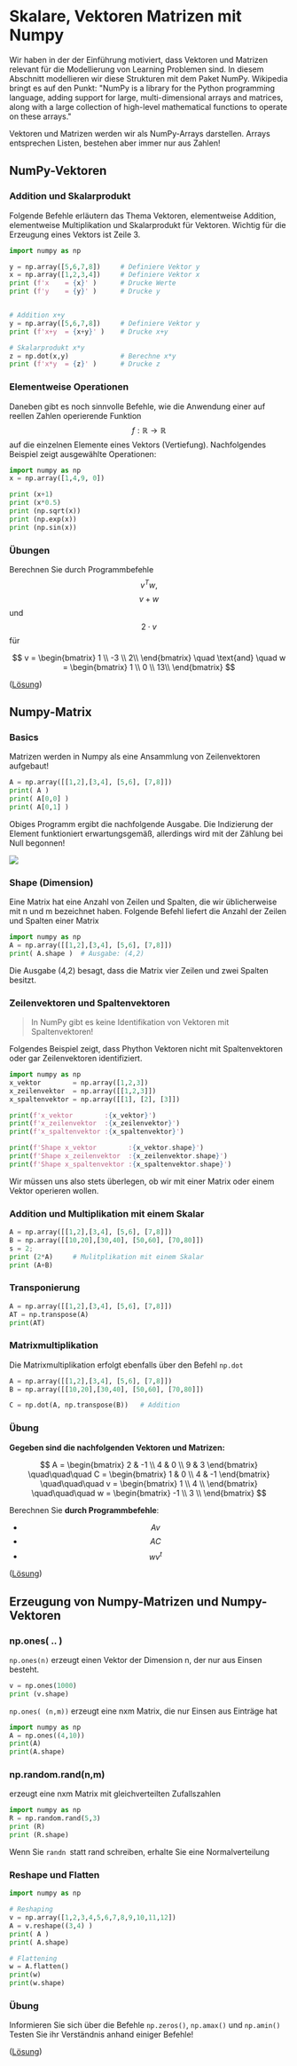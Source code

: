 # Skalare, Vektoren Matrizen mit Numpy

Wir haben in der der Einführung motiviert, dass Vektoren und Matrizen relevant für die Modellierung von Learning Problemen sind. In diesem Abschnitt modellieren wir diese Strukturen mit dem Paket NumPy. Wikipedia bringt es auf den Punkt: "NumPy is a library for the Python programming language, adding support for large, multi-dimensional arrays and matrices, along with a large collection of high-level mathematical functions to operate on these arrays."

Vektoren und Matrizen werden wir als NumPy-Arrays darstellen. Arrays entsprechen Listen, bestehen aber immer nur aus Zahlen!

## NumPy-Vektoren

### Addition und Skalarprodukt

Folgende Befehle erläutern das Thema Vektoren, elementweise Addition, elementweise Multiplikation und Skalarprodukt für Vektoren. Wichtig für die Erzeugung eines Vektors ist Zeile 3.

```python
import numpy as np

y = np.array([5,6,7,8])     # Definiere Vektor y
x = np.array([1,2,3,4])     # Definiere Vektor x
print (f'x    = {x}' )      # Drucke Werte
print (f'y    = {y}' )      # Drucke y


# Addition x+y
y = np.array([5,6,7,8])     # Definiere Vektor y
print (f'x+y  = {x+y}' )    # Drucke x+y

# Skalarprodukt x*y
z = np.dot(x,y)             # Berechne x*y
print (f'x*y  = {z}' )      # Drucke z
```

### Elementweise Operationen

Daneben gibt es noch sinnvolle Befehle, wie die Anwendung einer auf reellen Zahlen operierende Funktion $$f :\mathbb{R} \rightarrow \mathbb{R}$$ auf die einzelnen Elemente eines Vektors (Vertiefung). Nachfolgendes Beispiel zeigt ausgewählte Operationen:

```python
import numpy as np
x = np.array([1,4,9, 0])

print (x+1)
print (x*0.5)
print (np.sqrt(x))
print (np.exp(x))
print (np.sin(x))
```

### Übungen

Berechnen Sie durch Programmbefehle$$v^Tw,$$ $$v+w$$ und $$2 \cdot v$$ für

$$
v = \begin{bmatrix} 1 \\ -3 \\ 2\\ \end{bmatrix} \quad \text{and} \quad w = \begin{bmatrix} 1 \\ 0 \\ 13\\ \end{bmatrix}
$$

([Lösung](https://the-technology-lab.gitbook.io/bw-610-dsml/analytics-und-datascience/loesungen-und-vertiefungen#uebung-zu-vektoren))

## Numpy-Matrix

### Basics

Matrizen werden in Numpy als eine Ansammlung von Zeilenvektoren aufgebaut!

```python
A = np.array([[1,2],[3,4], [5,6], [7,8]])
print( A )
print( A[0,0] )
print( A[0,1] )
```

Obiges Programm ergibt die nachfolgende Ausgabe. Die Indizierung der Element funktioniert erwartungsgemäß, allerdings wird mit der Zählung bei Null begonnen!

![](<2_skalare-vektoren-matrizen-mit-numpy.assets/image (5) (1) (1) (1).png>)

### Shape (Dimension)

Eine Matrix hat eine Anzahl von Zeilen und Spalten, die wir üblicherweise mit n und m bezeichnet haben. Folgende Befehl liefert die Anzahl der Zeilen und Spalten einer Matrix

```python
import numpy as np
A = np.array([[1,2],[3,4], [5,6], [7,8]])
print( A.shape )  # Ausgabe: (4,2)
```

Die Ausgabe (4,2) besagt, dass die Matrix vier Zeilen und zwei Spalten besitzt.

### Zeilenvektoren und Spaltenvektoren

> In NumPy gibt es keine Identifikation von Vektoren mit Spaltenvektoren!

Folgendes Beispiel zeigt, dass Phython Vektoren nicht mit Spaltenvektoren oder gar Zeilenvektoren identifiziert.

```python
import numpy as np
x_vektor        = np.array([1,2,3])   
x_zeilenvektor  = np.array([[1,2,3]]) 
x_spaltenvektor = np.array([[1], [2], [3]])

print(f'x_vektor        :{x_vektor}')
print(f'x_zeilenvektor  :{x_zeilenvektor}')
print(f'x_spaltenvektor :{x_spaltenvektor}')

print(f'Shape x_vektor        :{x_vektor.shape}')
print(f'Shape x_zeilenvektor  :{x_zeilenvektor.shape}')
print(f'Shape x_spaltenvektor :{x_spaltenvektor.shape}')
```

Wir müssen uns also stets überlegen, ob wir mit einer Matrix oder einem Vektor operieren wollen.

### Addition und Multiplikation mit einem Skalar

```python
A = np.array([[1,2],[3,4], [5,6], [7,8]])
B = np.array([[10,20],[30,40], [50,60], [70,80]])
s = 2;
print (2*A)     # Mulitplikation mit einem Skalar
print (A+B)
```

### Transponierung

```python
A = np.array([[1,2],[3,4], [5,6], [7,8]])
AT = np.transpose(A)
print(AT)
```

### Matrixmultiplikation

Die Matrixmultiplikation erfolgt ebenfalls über den Befehl `np.dot`

```python
A = np.array([[1,2],[3,4], [5,6], [7,8]])
B = np.array([[10,20],[30,40], [50,60], [70,80]])

C = np.dot(A, np.transpose(B))   # Addition
```

### Übung

**Gegeben sind die nachfolgenden Vektoren und Matrizen:**

$$
A = \begin{bmatrix} 2 & -1 \\ 4 & 0 \\ 9 & 3 \end{bmatrix} \quad\quad\quad C = \begin{bmatrix} 1 & 0 \\ 4 & -1 \end{bmatrix} \quad\quad\quad v = \begin{bmatrix} 1 \\ 4 \\ \end{bmatrix} \quad\quad\quad w = \begin{bmatrix} -1 \\ 3 \\ \end{bmatrix}
$$

Berechnen Sie **durch Programmbefehle**:

* $$Av$$
* $$AC$$
* $$wv^t$$

([Lösung](https://the-technology-lab.gitbook.io/bw-610-dsml/analytics-und-datascience/loesungen-und-vertiefungen#uebung-zu-matrix))

## Erzeugung von Numpy-Matrizen und Numpy-Vektoren

### np.ones( .. )

`np.ones(n)` erzeugt einen Vektor der Dimension n, der nur aus Einsen besteht.

```python
v = np.ones(1000)
print (v.shape)
```

`np.ones( (n,m))` erzeugt eine nxm Matrix, die nur Einsen aus Einträge hat

```python
import numpy as np
A = np.ones((4,10))
print(A)
print(A.shape)
```

### np.random.rand(n,m)

erzeugt eine nxm Matrix mit gleichverteilten Zufallszahlen

```python
import numpy as np
R = np.random.rand(5,3)
print (R)
print (R.shape)
```

Wenn Sie `randn `statt rand schreiben, erhalte Sie eine Normalverteilung

### Reshape und Flatten

```python
import numpy as np

# Reshaping
v = np.array([1,2,3,4,5,6,7,8,9,10,11,12])
A = v.reshape((3,4) )
print( A )
print( A.shape)

# Flattening
w = A.flatten()
print(w)
print(w.shape)
```

### Übung

Informieren Sie sich über die Befehle `np.zeros()`, `np.amax()` und `np.amin() `Testen Sie ihr Verständnis anhand einiger Befehle!

([Lösung](https://the-technology-lab.gitbook.io/bw-610-dsml/analytics-und-datascience/loesungen-und-vertiefungen#funktionen-np-zeros-np-amax-np-amin))
